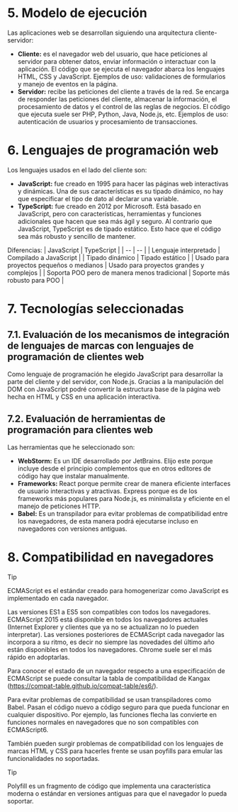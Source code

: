 # 5. Modelo de ejecución
Las aplicaciones web se desarrollan siguiendo una arquitectura cliente-servidor:
- **Cliente:** es el navegador web del usuario, que hace peticiones al servidor para obtener datos, enviar información o interactuar con la aplicación. El código que se ejecuta el navegador abarca los lenguajes HTML, CSS y JavaScript. Ejemplos de uso: validaciones de formularios y manejo de eventos en la página. 
- **Servidor:** recibe las peticiones del cliente a través de la red. Se encarga de responder las peticiones del cliente, almacenar la información, el procesamiento de datos y el control de las reglas de negocios. El código que ejecuta suele ser PHP, Python, Java, Node.js, etc. Ejemplos de uso: autenticación de usuarios y procesamiento de transacciones.


# 6. Lenguajes de programación web
Los lenguajes usados en el lado del cliente son:
- **JavaScript:** fue creado en 1995 para hacer las páginas web interactivas y dinámicas. Una de sus características es su tipado dinámico, no hay que especificar el tipo de dato al declarar una variable.
- **TypeScript:** fue creado en 2012 por Microsoft. Está basado en JavaScript, pero con características, herramientas y funciones adicionales que hacen que sea más ágil y seguro. Al contrario que JavaScript, TypeScript es de tipado estático. Esto hace que el código sea más robusto y sencillo de mantener.

Diferencias:
| JavaScript | TypeScript |
| -- | -- |
| Lenguaje interpretado | Compilado a JavaScript |
| Tipado dinámico | Tipado estático |
| Usado para proyectos pequeños o medianos | Usado para proyectos grandes y complejos |
| Soporta POO pero de manera menos tradicional | Soporte más robusto para POO |

# 7. Tecnologías seleccionadas

## 7.1. Evaluación de los mecanismos de integración de lenguajes de marcas con lenguajes de programación de clientes web
Como lenguaje de programación he elegido JavaScript para desarrollar la parte del cliente y del servidor, con Node.js.
Gracias a la manipulación del DOM con JavaScript podré convertir la estructura base de la página web hecha en HTML y CSS en una aplicación interactiva.

## 7.2. Evaluación de herramientas de programación para clientes web
Las herramientas que he seleccionado son:
- **WebStorm:** Es un IDE desarrollado por JetBrains. Elijo este porque incluye desde el principio complementos que en otros editores de código hay que instalar manualmente.
- **Frameworks:** React porque permite crear de manera eficiente interfaces de usuario interactivas y atractivas. Express porque es de los frameworks más populares para Node.js, es minimalista y eficiente en el manejo de peticiones HTTP.
- **Babel:** Es un transpilador para evitar problemas de compatibilidad entre los navegadores, de esta manera podrá ejecutarse incluso en navegadores con versiones antiguas.

# 8. Compatibilidad en navegadores
> [!tip]
> ECMAScript es el estándar creado para homogenerizar como JavaScript es implementado en cada navegador.

Las versiones ES1 a ES5 son compatibles con todos los navegadores. ECMAScript 2015 está disponible en todos los navegadores actuales (Internet Explorer y clientes que ya no se actualizan no lo pueden interpretar). Las versiones posteriores de ECMAScript cada navegador las incorpora a su ritmo, es decir no siempre las novedades del último año están disponibles en todos los navegadores. Chrome suele ser el más rápido en adoptarlas.

Para conocer el estado de un navegador respecto a una especificación de ECMAScript se puede consultar la tabla de compatibilidad de Kangax (https://compat-table.github.io/compat-table/es6/).

Para evitar problemas de compatibilidad se usan transpiladores como Babel. Pasan el código nuevo a código seguro para que pueda funcionar en cualquier dispositivo. Por ejemplo, las funciones flecha las convierte en funciones normales en navegadores que no son compatibles con ECMAScript6.

También pueden surgir problemas de compatibilidad con los lenguajes de marcas HTML y CSS para hacerles frente se usan poyfills para emular las funcionalidades no soportadas.

> [!tip]
> Polyfill es un fragmento de código que implementa una característica moderna o estándar en versiones antiguas para que el navegador lo pueda soportar.
